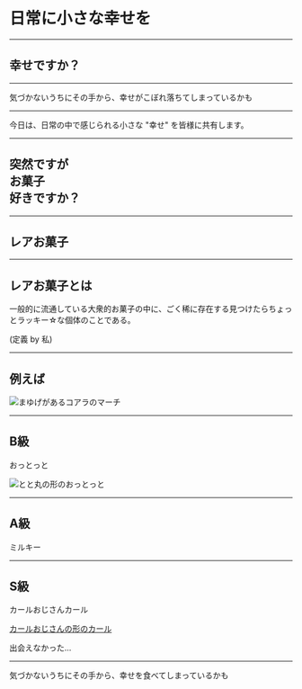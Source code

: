 # 日常に小さな幸せを

---

## 幸せですか？

---

気づかないうちにその手から、幸せがこぼれ落ちてしまっているかも

---

今日は、日常の中で感じられる小さな "幸せ" を皆様に共有します。

---

## 突然ですが<br>お菓子<br>好きですか？

---

## レアお菓子

---

## レアお菓子とは

一般的に流通している大衆的お菓子の中に、ごく稀に存在する見つけたらちょっとラッキー☆な個体のことである。

(定義 by 私)

---

## 例えば

![まゆげがあるコアラのマーチ](https://image.entabe.jp/upload/images/MAINMAIN.jpg)

---

## B級

おっとっと

![とと丸の形のおっとっと](http://xn--p8j3d6d9355a.com/wp-content/uploads/2015/06/%E3%81%A8%E3%81%A8%E4%B8%B8%E3%81%8A%E3%81%A3%E3%81%A8%E3%81%A3%E3%81%A8-300x225.jpeg)

---

## A級

ミルキー



---

## S級

カールおじさんカール

[カールおじさんの形のカール](http://xn--n8ja8pb.jp/data/upfile/2493-3.jpg)

出会えなかった…

---

気づかないうちにその手から、幸せを食べてしまっているかも


